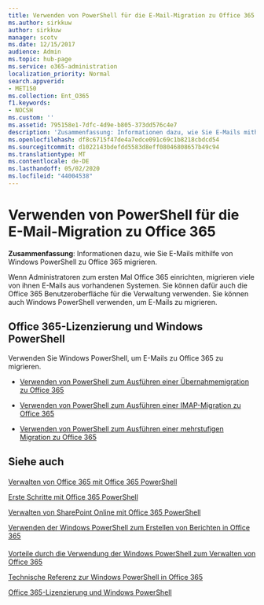 ```yaml
---
title: Verwenden von PowerShell für die E-Mail-Migration zu Office 365
ms.author: sirkkuw
author: sirkkuw
manager: scotv
ms.date: 12/15/2017
audience: Admin
ms.topic: hub-page
ms.service: o365-administration
localization_priority: Normal
search.appverid:
- MET150
ms.collection: Ent_O365
f1.keywords:
- NOCSH
ms.custom: ''
ms.assetid: 795158e1-7dfc-4d9e-b805-373dd576c4e7
description: 'Zusammenfassung: Informationen dazu, wie Sie E-Mails mithilfe von Windows PowerShell zu Office 365 migrieren.'
ms.openlocfilehash: df8c6715f47de4a7edce091c69c1b8218cbdcd54
ms.sourcegitcommit: d1022143bdefdd5583d8eff08046808657b49c94
ms.translationtype: MT
ms.contentlocale: de-DE
ms.lasthandoff: 05/02/2020
ms.locfileid: "44004538"
---
```

# <a name="use-powershell-for-email-migration-to-office-365"></a>Verwenden von PowerShell für die E-Mail-Migration zu Office 365

 **Zusammenfassung**: Informationen dazu, wie Sie E-Mails mithilfe von Windows PowerShell zu Office 365 migrieren.
  
Wenn Administratoren zum ersten Mal Office 365 einrichten, migrieren viele von ihnen E-Mails aus vorhandenen Systemen. Sie können dafür auch die Office 365 Benutzeroberfläche für die Verwaltung verwenden. Sie können auch Windows PowerShell verwenden, um E-Mails zu migrieren.
  
## <a name="office-365-licensing-and-windows-powershell"></a>Office 365-Lizenzierung und Windows PowerShell

Verwenden Sie Windows PowerShell, um E-Mails zu Office 365 zu migrieren. 
  
- [Verwenden von PowerShell zum Ausführen einer Übernahmemigration zu Office 365](use-powershell-to-perform-a-cutover-migration-to-office-365.md)
    
- [Verwenden von PowerShell zum Ausführen einer IMAP-Migration zu Office 365](use-powershell-to-perform-an-imap-migration-to-office-365.md)
    
- [Verwenden von PowerShell zum Ausführen einer mehrstufigen Migration zu Office 365](use-powershell-to-perform-a-staged-migration-to-office-365.md)
    
## <a name="see-also"></a>Siehe auch

#### 

[Verwalten von Office 365 mit Office 365 PowerShell](manage-office-365-with-office-365-powershell.md)
  
[Erste Schritte mit Office 365 PowerShell](getting-started-with-office-365-powershell.md)
  
[Verwalten von SharePoint Online mit Office 365 PowerShell](manage-sharepoint-online-with-office-365-powershell.md)
  
[Verwenden der Windows PowerShell zum Erstellen von Berichten in Office 365](use-windows-powershell-to-create-reports-in-office-365.md)
#### 

[Vorteile durch die Verwendung der Windows PowerShell zum Verwalten von Office 365](https://technet.microsoft.com/library/15144a50-453e-4cd5-befd-bc6736697967.aspx)
  
[Technische Referenz zur Windows PowerShell in Office 365](https://technet.microsoft.com/library/10d5c66a-7579-4319-aaa5-7a5e21d49cea.aspx)
  
[Office 365-Lizenzierung und Windows PowerShell](https://technet.microsoft.com/library/6ca0e430-f7ba-4184-becf-14c6c5c8dde5.aspx)

